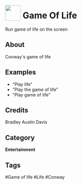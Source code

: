 # <img src="https://raw.githack.com/FortAwesome/Font-Awesome/master/svgs/solid/th.svg" card_color="#22A7F0" width="50" height="50" style="vertical-align:bottom"/> Game Of Life
Run game of life on the screen

## About
Conway's game of life

## Examples
* "Play life"
* "Play the game of life"
* "Play game of life"

## Credits
Bradley Austin Davis

## Category
**Entertainment**

## Tags
#Game of life
#Life
#Conway

